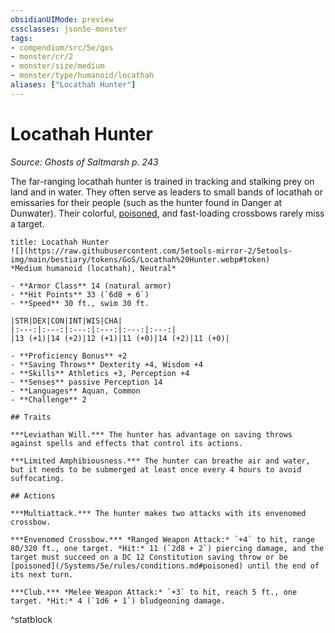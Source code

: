 ```yaml
---
obsidianUIMode: preview
cssclasses: json5e-monster
tags:
- compendium/src/5e/gos
- monster/cr/2
- monster/size/medium
- monster/type/humanoid/locathah
aliases: ["Locathah Hunter"]
---
```

# Locathah Hunter
*Source: Ghosts of Saltmarsh p. 243*  

The far-ranging locathah hunter is trained in tracking and stalking prey on land and in water. They often serve as leaders to small bands of locathah or emissaries for their people (such as the hunter found in Danger at Dunwater). Their colorful, [poisoned](/Systems/5e/rules/conditions.md#poisoned), and fast-loading crossbows rarely miss a target.

```ad-statblock
title: Locathah Hunter
![](https://raw.githubusercontent.com/5etools-mirror-2/5etools-img/main/bestiary/tokens/GoS/Locathah%20Hunter.webp#token)
*Medium humanoid (locathah), Neutral*

- **Armor Class** 14 (natural armor)
- **Hit Points** 33 (`6d8 + 6`)
- **Speed** 30 ft., swim 30 ft.

|STR|DEX|CON|INT|WIS|CHA|
|:---:|:---:|:---:|:---:|:---:|:---:|
|13 (+1)|14 (+2)|12 (+1)|11 (+0)|14 (+2)|11 (+0)|

- **Proficiency Bonus** +2
- **Saving Throws** Dexterity +4, Wisdom +4
- **Skills** Athletics +3, Perception +4
- **Senses** passive Perception 14
- **Languages** Aquan, Common
- **Challenge** 2

## Traits

***Leviathan Will.*** The hunter has advantage on saving throws against spells and effects that control its actions.

***Limited Amphibiousness.*** The hunter can breathe air and water, but it needs to be submerged at least once every 4 hours to avoid suffocating.

## Actions

***Multiattack.*** The hunter makes two attacks with its envenomed crossbow.

***Envenomed Crossbow.*** *Ranged Weapon Attack:* `+4` to hit, range 80/320 ft., one target. *Hit:* 11 (`2d8 + 2`) piercing damage, and the target must succeed on a DC 12 Constitution saving throw or be [poisoned](/Systems/5e/rules/conditions.md#poisoned) until the end of its next turn.

***Club.*** *Melee Weapon Attack:* `+3` to hit, reach 5 ft., one target. *Hit:* 4 (`1d6 + 1`) bludgeoning damage.
```
^statblock